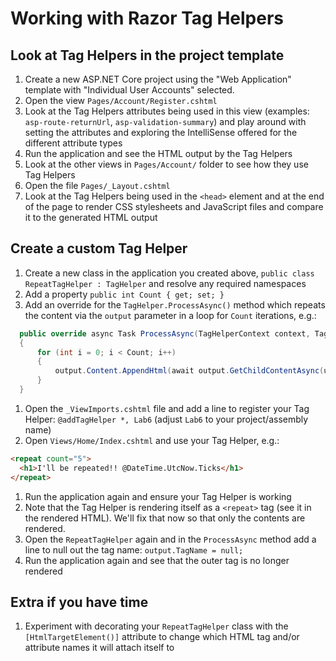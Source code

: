 # Working with Razor Tag Helpers

## Look at Tag Helpers in the project template
1. Create a new ASP.NET Core project using the "Web Application" template with "Individual User Accounts" selected.
1. Open the view `Pages/Account/Register.cshtml`
1. Look at the Tag Helpers attributes being used in this view (examples: `asp-route-returnUrl`, `asp-validation-summary`) and play around with setting the attributes and exploring the IntelliSense offered for the different attribute types
1. Run the application and see the HTML output by the Tag Helpers
1. Look at the other views in `Pages/Account/` folder to see how they use Tag Helpers
1. Open the file `Pages/_Layout.cshtml`
1. Look at the Tag Helpers being used in the `<head>` element and at the end of the page to render CSS stylesheets and JavaScript files and compare it to the generated HTML output

## Create a custom Tag Helper
1. Create a new class in the application you created above, `public class RepeatTagHelper : TagHelper` and resolve any required namespaces
1. Add a property `public int Count { get; set; }`
1. Add an override for the `TagHelper.ProcessAsync()` method which repeats the content via the `output` parameter in a loop for `Count` iterations, e.g.:
  
  ``` C#
    public override async Task ProcessAsync(TagHelperContext context, TagHelperOutput output)
    {
        for (int i = 0; i < Count; i++)
        {
            output.Content.AppendHtml(await output.GetChildContentAsync(useCachedResult: false));
        }
    }
  ```

1. Open the `_ViewImports.cshtml` file and add a line to register your Tag Helper: `@addTagHelper *, Lab6` (adjust `Lab6` to your project/assembly name)
1. Open `Views/Home/Index.cshtml` and use your Tag Helper, e.g.:

  ``` HTML
  <repeat count="5">
    <h1>I'll be repeated!! @DateTime.UtcNow.Ticks</h1>
  </repeat>
  ```
  
1. Run the application again and ensure your Tag Helper is working
1. Note that the Tag Helper is rendering itself as a `<repeat>` tag (see it in the rendered HTML). We'll fix that now so that only the contents are rendered.
1. Open the `RepeatTagHelper` again and in the `ProcessAsync` method add a line to null out the tag name: `output.TagName = null;`
1. Run the application again and see that the outer tag is no longer rendered

## Extra if you have time
1. Experiment with decorating your `RepeatTagHelper` class with the `[HtmlTargetElement()]` attribute to change which HTML tag and/or attribute names it will attach itself to 
